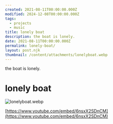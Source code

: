 ```yaml
---
created: 2021-08-11T00:00:00.000Z
modified: 2024-12-08T00:00:00.000Z
tags:
  - projects
  - music
title: lonely boat
description: the boat is lonely.
date: 2021-08-11T00:00:00.000Z
permalink: lonely-boat/
layout: post.njk
thumbnail: /content/attachments/lonelyboat.webp
---
```


the boat is lonely.

# lonely boat

![lonelyboat.webp](/content/attachments/lonelyboat.webp)

[https://www.youtube.com/embed/6nsxX2SDnCM](https://www.youtube.com/embed/6nsxX2SDnCM)
